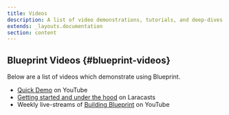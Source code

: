 ```yaml
---
title: Videos
description: A list of video demonstrations, tutorials, and deep-dives on Blueprint.
extends: _layouts.documentation
section: content
---
```

## Blueprint Videos {#blueprint-videos}
Below are a list of videos which demonstrate using Blueprint.

- [Quick Demo](https://www.youtube.com/watch?v=A_gUCwni_6c) on YouTube
- [Getting started and under the hood](https://laracasts.com/series/guest-spotlight/episodes/9) on Laracasts
- Weekly live-streams of [Building Blueprint](https://www.youtube.com/playlist?list=PLmwAMIdrAmK5q0c0JUqzW3u9tb0AqW95w) on YouTube
